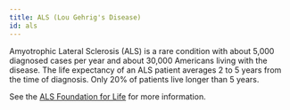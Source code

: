 ```yaml
---
title: ALS (Lou Gehrig's Disease)
id: als
---
```


Amyotrophic Lateral Sclerosis (ALS) is a rare condition with about 5,000 diagnosed cases per year and about 30,000 Americans living with the disease. The life expectancy of an ALS patient averages 2 to 5 years from the time of diagnosis. Only 20% of patients live longer than 5 years.

See the [ALS Foundation for Life](http://alsfoundation.org/learn/facts.htm) for more information.
